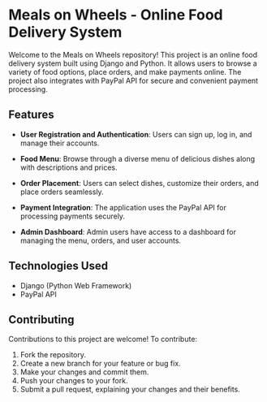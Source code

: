 # Meals on Wheels - Online Food Delivery System

Welcome to the Meals on Wheels repository! This project is an online food delivery system built using Django and Python. It allows users to browse a variety of food options, place orders, and make payments online. The project also integrates with PayPal API for secure and convenient payment processing.

## Features

- **User Registration and Authentication**: Users can sign up, log in, and manage their accounts.

- **Food Menu**: Browse through a diverse menu of delicious dishes along with descriptions and prices.

- **Order Placement**: Users can select dishes, customize their orders, and place orders seamlessly.

- **Payment Integration**: The application uses the PayPal API for processing payments securely.

- **Admin Dashboard**: Admin users have access to a dashboard for managing the menu, orders, and user accounts.

## Technologies Used

- Django (Python Web Framework)
- PayPal API

## Contributing

Contributions to this project are welcome! To contribute:

1. Fork the repository.
2. Create a new branch for your feature or bug fix.
3. Make your changes and commit them.
4. Push your changes to your fork.
5. Submit a pull request, explaining your changes and their benefits.
   
